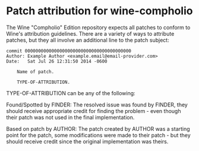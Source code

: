 Patch attribution for wine-compholio
==============

The Wine "Compholio" Edition repository expects all patches to conform to Wine's attribution guidelines.  There are a variety of ways to attribute patches, but they all involve an additional line to the patch subject:

    commit 0000000000000000000000000000000000000000
    Author: Example Author <example.email@email-provider.com>
    Date:   Sat Jul 26 12:31:50 2014 -0600
    
        Name of patch.
        
        TYPE-OF-ATTRIBUTION.

TYPE-OF-ATTRIBUTION can be any of the following:

Found/Spotted by FINDER:
The resolved issue was found by FINDER, they should receive appropriate credit for finding the problem - even though their patch was not used in the final implementation.

Based on patch by AUTHOR:
The patch created by AUTHOR was a starting point for the patch, some modifications were made to their patch - but they should receive credit since the original implementation was theirs.
